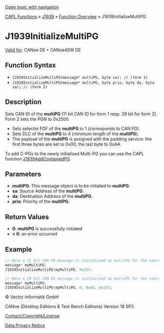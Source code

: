 [Open topic with navigation](../../../../../CANoeDEFamily.htm#Topics/CAPLFunctions/J1939/Functions/CAPLfunctionJ1939InitializeMultiPG.md)

[CAPL Functions](../../CAPLfunctions.md) » [J1939](../CAPLfunctionsJ1939StartPage.md) » [Function Overview](../CAPLfunctionsJ1939Overview.md) » J1939InitializeMultiPG

# J1939InitializeMultiPG

[Valid for](../../../Shared/FeatureAvailability.md): CANoe DE • CANoe4SW DE

## Function Syntax

- `J1939InitializeMultiPG(message* multiPG, byte sa); // (form 1)`
- `J1939InitializeMultiPG(message* multiPG, byte prio, byte da, byte sa); // (form 2)`

## Description

Sets CAN ID of the **multiPG** (11 bit CAN ID for form 1 resp. 29 bit for form 2). Form 2 sets the PGN to 0x2500.

- Sets selector FDF of the **multiPG** to 1 (corresponds to CAN FD).
- Sets DLC of the **multiPG** to 4 (minimum length of the **multiPG**).
- The payload of the **multiPG** is assigned with the padding service: the first three bytes are set to 0x00, the last byte to 0xAA.

To add C-PGs to the newly initialized Multi-PG you can use the CAPL function [J1939AddContainedPG](CAPLfunctionJ1939AddContainedPG.md).

## Parameters

- **multiPG**: This message object is to be initiated to **multiPG**.
- **sa**: Source Address of the **multiPG**.
- **da**: Destination Address of the **multiPG**.
- **prio**: Priority of the **multiPG**.

## Return Values

- **0**: **multiPG** is successfully initiated
- **< 0**: an error occurred

## Example

```c
// Here a 11 bit CAN FD message is initialized as multiPG for the source address 0x23:
message* myMultiPG;
J1939InitializeMultiPG(myMultiPG, 0x23);

// Here a 29 bit CAN FD message is initialized as multiPG for the source address 0x23, destination address 0x45 and prio 6:
message* myMultiPG;
J1939InitializeMultiPG(myMultiPG, 6, 0x45, 0x23);
```

© Vector Informatik GmbH

CANoe (Desktop Editions & Test Bench Editions) Version 18 SP3

[Contact/Copyright/License](../../../Shared/ContactCopyrightLicense.md)

[Data Privacy Notice](https://www.vector.com/int/en/company/get-info/privacy-policy/)
